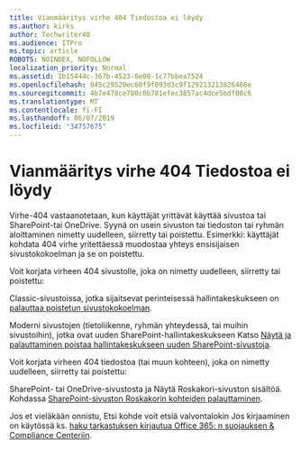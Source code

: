 ```yaml
---
title: Vianmääritys virhe 404 Tiedostoa ei löydy
ms.author: kirks
author: Techwriter40
ms.audience: ITPro
ms.topic: article
ROBOTS: NOINDEX, NOFOLLOW
localization_priority: Normal
ms.assetid: 1b15444c-367b-4523-8e08-1c77bbea7524
ms.openlocfilehash: 045c29520ec60f9f093d3c9f129213213826466e
ms.sourcegitcommit: 4b7e478ce700c0b781efec3857ac4dce5bdf00c6
ms.translationtype: MT
ms.contentlocale: fi-FI
ms.lasthandoff: 06/07/2019
ms.locfileid: "34757675"
---
```

# <a name="troubleshoot-error-404-file-not-found"></a>Vianmääritys virhe 404 Tiedostoa ei löydy

Virhe-404 vastaanotetaan, kun käyttäjät yrittävät käyttää sivustoa tai SharePoint-tai OneDrive. Syynä on usein sivuston tai tiedoston tai ryhmän aloittaminen nimetty uudelleen, siirretty tai poistettu. Esimerkki: käyttäjät kohdata 404 virhe yritettäessä muodostaa yhteys ensisijaisen sivustokokoelman ja se on poistettu.

Voit korjata virheen 404 sivustolle, joka on nimetty uudelleen, siirretty tai poistettu:

Classic-sivustoissa, jotka sijaitsevat perinteisessä hallintakeskukseen on [palauttaa poistetun sivustokokoelman](https://docs.microsoft.com/sharepoint/restore-deleted-site-collection).


Moderni sivustojen (tietoliikenne, ryhmän yhteydessä, tai muihin sivustoihin), jotka ovat uuden SharePoint-hallintakeskukseen Katso [Näytä ja palauttaminen poistaa hallintakeskukseen uuden SharePoint-sivustoja](https://docs.microsoft.com/sharepoint/restore-deleted-site-collection).

Voit korjata virheen 404 tiedostoa (tai muun kohteen), joka on nimetty uudelleen, siirretty tai poistettu:

SharePoint- tai OneDrive-sivustosta ja Näytä Roskakori-sivuston sisältöä. Kohdassa [SharePoint-sivuston Roskakorin kohteiden palauttaminen](https://support.office.com/article/Restore-items-in-the-Recycle-Bin-of-a-SharePoint-site-6df466b6-55f2-4898-8d6e-c0dff851a0be#ID0EAADAAA=Online).

Jos et vieläkään onnistu, Etsi kohde voit etsiä valvontalokin Jos kirjaaminen on käytössä ks. [haku tarkastuksen kirjautua Office 365: n suojauksen & Compliance Centeriin](https://docs.microsoft.com/office365/securitycompliance/search-the-audit-log-in-security-and-compliance?redirectSourcePath=%252fclient%252fsearch-the-audit-log-in-the-office-365-security-compliance-center-0d4d0f35-390b-4518-800e-0c7ec95e946c).
